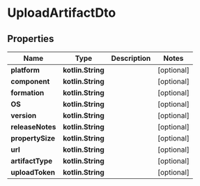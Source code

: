 
# UploadArtifactDto

## Properties
Name | Type | Description | Notes
------------ | ------------- | ------------- | -------------
**platform** | **kotlin.String** |  |  [optional]
**component** | **kotlin.String** |  |  [optional]
**formation** | **kotlin.String** |  |  [optional]
**OS** | **kotlin.String** |  |  [optional]
**version** | **kotlin.String** |  |  [optional]
**releaseNotes** | **kotlin.String** |  |  [optional]
**propertySize** | **kotlin.String** |  |  [optional]
**url** | **kotlin.String** |  |  [optional]
**artifactType** | **kotlin.String** |  |  [optional]
**uploadToken** | **kotlin.String** |  |  [optional]



